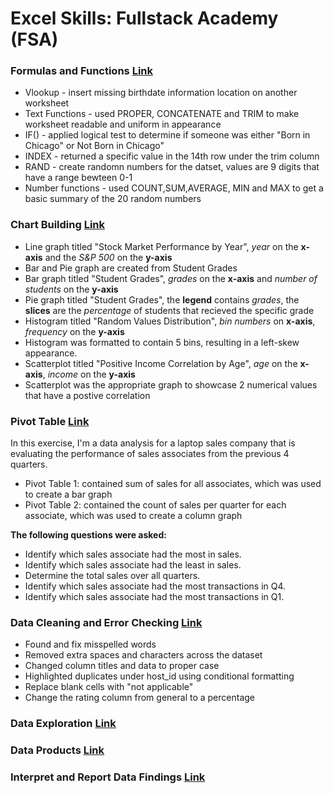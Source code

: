 # Excel Skills: Fullstack Academy (FSA)
### Formulas and Functions [Link](https://github.com/JacindaL/Excel_Skills_Practice-FSA/blob/main/Functions_workshop_Jacinda_Lewis.xlsx) 
- Vlookup - insert missing birthdate information location on another worksheet
- Text Functions - used PROPER, CONCATENATE and TRIM to make worksheet readable and uniform in appearance
- IF() - applied logical test to determine if someone was either "Born in Chicago" or Not Born in Chicago"
- INDEX - returned a specific value in the 14th row under the trim column
- RAND - create randomn numbers for the datset, values are 9 digits that have a range bewteen 0-1
- Number functions - used COUNT,SUM,AVERAGE, MIN and MAX to get a basic summary of the 20 random numbers
### Chart Building [Link](https://github.com/JacindaL/Excel_Skills_Practice-FSA/files/13242110/Chart_building_challenge_Jacinda.Lewis.xlsx)
- Line graph titled "Stock Market Performance by Year", _year_ on the **x-axis** and the _S&P 500_ on the **y-axis**
- Bar and Pie graph are created from Student Grades
- Bar graph titled "Student Grades", _grades_ on the **x-axis** and _number of students_ on the **y-axis**
- Pie graph titled "Student Grades", the **legend** contains _grades_, the **slices** are the _percentage_ of students that recieved the specific grade
- Histogram titled "Random Values Distribution", _bin numbers_ on **x-axis**, _frequency_ on the **y-axis**
- Histogram was formatted to contain 5 bins, resulting in a left-skew appearance.
- Scatterplot titled "Positive Income Correlation by Age", _age_ on the **x-axis**, _income_ on the **y-axis**
- Scatterplot was the appropriate graph to showcase 2 numerical values that have a postive correlation   
### Pivot Table [Link](https://github.com/JacindaL/Excel_Skills_Practice-FSA/blob/main/Pivot_table_workshop_Jacinda_Lewis.xlsx) 
In this exercise, I'm a data analysis for a laptop sales company that is evaluating the performance of sales associates from the previous 4 quarters.
- Pivot Table 1: contained sum of sales for all associates, which was used to create a bar graph
- Pivot Table 2: contained the count of sales per quarter for each associate, which was used to create a column graph

 **The following questions were asked:**
- Identify which sales associate had the most in sales.
- Identify which sales associate had the least in sales.
- Determine the total sales over all quarters.
- Identify which sales associate had the most transactions in Q4.
- Identify which sales associate had the most transactions in Q1.
### Data Cleaning and Error Checking [Link](https://github.com/JacindaL/Excel_Skills_Practice-FSA/blob/main/Data_cleaning_Jacinda_Lewis%20.xlsx)
- Found and fix misspelled words
- Removed extra spaces and characters across the dataset
- Changed column titles and data to proper case
- Highlighted duplicates under host_id using conditional formatting
- Replace blank cells with "not applicable"
- Change the rating column from general to a percentage
### Data Exploration [Link](https://github.com/JacindaL/Excel_Skills_Practice-FSA/blob/main/Data_exploration_Jacinda_Lewis.xlsx)
### Data Products [Link](https://github.com/JacindaL/Excel_Skills_Practice-FSA/blob/main/Data_model_Jacinda_Lewis.xlsx)
### Interpret and Report Data Findings [Link](https://github.com/JacindaL/Excel_Skills_Practice-FSA/blob/main/Report_sale_findings_Jacinda_Lewis.xlsx)
